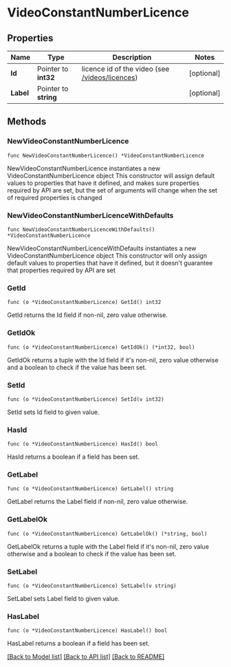 # VideoConstantNumberLicence

## Properties

Name | Type | Description | Notes
------------ | ------------- | ------------- | -------------
**Id** | Pointer to **int32** | licence id of the video (see [/videos/licences](#operation/getLicences)) | [optional] 
**Label** | Pointer to **string** |  | [optional] 

## Methods

### NewVideoConstantNumberLicence

`func NewVideoConstantNumberLicence() *VideoConstantNumberLicence`

NewVideoConstantNumberLicence instantiates a new VideoConstantNumberLicence object
This constructor will assign default values to properties that have it defined,
and makes sure properties required by API are set, but the set of arguments
will change when the set of required properties is changed

### NewVideoConstantNumberLicenceWithDefaults

`func NewVideoConstantNumberLicenceWithDefaults() *VideoConstantNumberLicence`

NewVideoConstantNumberLicenceWithDefaults instantiates a new VideoConstantNumberLicence object
This constructor will only assign default values to properties that have it defined,
but it doesn't guarantee that properties required by API are set

### GetId

`func (o *VideoConstantNumberLicence) GetId() int32`

GetId returns the Id field if non-nil, zero value otherwise.

### GetIdOk

`func (o *VideoConstantNumberLicence) GetIdOk() (*int32, bool)`

GetIdOk returns a tuple with the Id field if it's non-nil, zero value otherwise
and a boolean to check if the value has been set.

### SetId

`func (o *VideoConstantNumberLicence) SetId(v int32)`

SetId sets Id field to given value.

### HasId

`func (o *VideoConstantNumberLicence) HasId() bool`

HasId returns a boolean if a field has been set.

### GetLabel

`func (o *VideoConstantNumberLicence) GetLabel() string`

GetLabel returns the Label field if non-nil, zero value otherwise.

### GetLabelOk

`func (o *VideoConstantNumberLicence) GetLabelOk() (*string, bool)`

GetLabelOk returns a tuple with the Label field if it's non-nil, zero value otherwise
and a boolean to check if the value has been set.

### SetLabel

`func (o *VideoConstantNumberLicence) SetLabel(v string)`

SetLabel sets Label field to given value.

### HasLabel

`func (o *VideoConstantNumberLicence) HasLabel() bool`

HasLabel returns a boolean if a field has been set.


[[Back to Model list]](../README.md#documentation-for-models) [[Back to API list]](../README.md#documentation-for-api-endpoints) [[Back to README]](../README.md)


